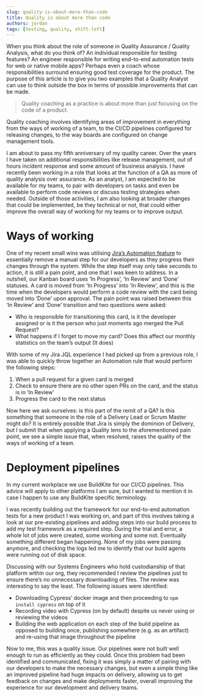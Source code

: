 ```yaml
---
slug: quality-is-about-more-than-code
title: Quality is about more than code
authors: jordan
tags: [testing, quality, shift-left]
---
```


When you think about the role of someone in Quality Assurance / Quality Analysis, what do you think of? An individual responsible for testing features? An engineer responsible for writing end-to-end automation tests for web or native mobile apps? Perhaps even a coach whose responsibilities surround ensuring good test coverage for the product. The purpose of this article is to give you two examples that a Quality Analyst can use to think outside the box in terms of possible improvements that can be made.

<!-- truncate -->

> Quality coaching as a practice is about more than just focusing on the code of a product.

Quality coaching involves identifying areas of improvement in everything from the ways of working of a team, to the CI/CD pipelines configured for releasing changes, to the way boards are configured on change management tools.

I am about to pass my fifth anniversary of my quality career. Over the years I have taken on additional responsibilities like release management, out of hours incident response and some amount of business analysis. I have recently been working in a role that looks at the function of a QA as more of quality analysis over assurance. As an analyst, I am expected to be available for my teams, to pair with developers on tasks and even be available to perform code reviews or discuss testing strategies when needed. Outside of those activities, I am also looking at broader changes that could be implemented, be they technical or not, that could either improve the overall way of working for my teams or to improve output.

Ways of working
===============

One of my recent small wins was utilising [Jira’s Automation feature](https://www.atlassian.com/software/jira/features/automation) to essentially remove a manual step for our developers as they progress their changes through the system. While the step itself may only take seconds to action, it is still a pain point, and one that I was keen to address. In a nutshell, our Kanban board uses ‘In Progress’, ‘In Review’ and ‘Done’ statuses. A card is moved from ‘In Progress’ into ‘In Review’, and this is the time when the developers would perform a code review with the card being moved into ‘Done’ upon approval. The pain point was raised between this ‘In Review’ and ‘Done’ transition and two questions were asked:

*   Who is responsible for transitioning this card, is it the developer assigned or is it the person who just moments ago merged the Pull Request?
*   What happens if I forget to move my card? Does this affect our monthly statistics on the team’s output (It does)

With some of my Jira JQL experience I had picked up from a previous role, I was able to quickly throw together an Automation rule that would perform the following steps:

1.  When a pull request for a given card is merged
2.  Check to ensure there are no other open PRs on the card, and the status is in ‘In Review’
3.  Progress the card to the next status

Now here we ask ourselves: is this part of the remit of a QA? Is this something that someone in the role of a Delivery Lead or Scrum Master might do? It is entirely possible that Jira is simply the dominion of Delivery, but I submit that when applying a Quality lens to the aforementioned pain point, we see a simple issue that, when resolved, raises the quality of the ways of working of a team.

Deployment pipelines
====================

In my current workplace we use BuildKite for our CI/CD pipelines. This advice will apply to other platforms I am sure, but I wanted to mention it in case I happen to use any BuildKite specific terminology.

I was recently building out the framework for our end-to-end automation tests for a new product I was working on, and part of this involves taking a look at our pre-existing pipelines and adding steps into our build process to add my test framework as a required step. During the trial and error, a whole lot of jobs were created, some working and some not. Eventually something different began happening. None of my jobs were passing anymore, and checking the logs led me to identify that our build agents were running out of disk space.

Discussing with our Systems Engineers who hold custodianship of that platform within our org, they recommended I review the pipelines just to ensure there’s no unnecessary downloading of files. The review was interesting to say the least. The following issues were identified:

*   Downloading Cypress’ docker image and then proceeding to `npm install cypress` on top of it
*   Recording video with Cypress (on by default) despite us never using or reviewing the videos
*   Building the web application on each step of the build pipeline as opposed to building once, publishing somewhere (e.g. as an artifact) and re-using that image throughout the pipeline

Now to me, this was a quality issue. Our pipelines were not built well enough to run as efficiently as they could. Once this problem had been identified and communicated, fixing it was simply a matter of pairing with our developers to make the necessary changes, but even a simple thing like an improved pipeline had huge impacts on delivery, allowing us to get feedback on changes and make deployments faster, overall improving the experience for our development and delivery teams.
